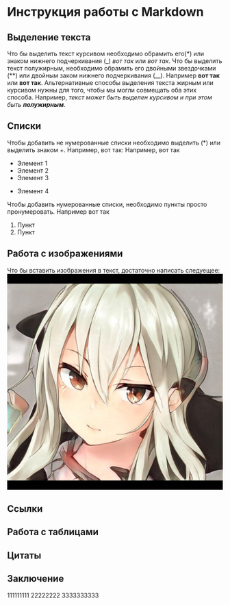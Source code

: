 # Инструкция работы с Markdown
## Выделение текста
Что бы выделить текст курсивом необходимо обрамить его(*) или знаком нижнего подчеркивания (_) *вот так* или _вот так_.
Что бы выделить текст полужирным, необходимо обрамить его двойными звездочками (**) или двойным заком нижнего подчеркивания (__). Например **вот так** или __вот так__.
Альтернативные способы выделения текста жирным или курсивом нужны для того, чтобы мы могли совмещать оба этих способа. Например, _текст может быть выделен курсивом и при этом быть **полужирным**_.
## Списки
Чтобы добавить не нумерованные списки необходимо выделить (*) или выделить знаком +. Например, вот так:
Например, вот так
* Элемент 1
* Элемент 2
* Элемент 3
+ Элемент 4

Чтобы добавить нумерованные списки, необходимо пункты просто пронумеровать.
Например вот так 
 1. Пункт
 2. Пункт


## Работа с изображениями
Что бы вставить изображения в текст, достаточно написать следуещее: ![Привет это я](0f50a939e4ea4912b8a979ae.jpeg)
## Ссылки
## Работа с таблицами
## Цитаты
## Заключение
111111111
22222222
3333333333
